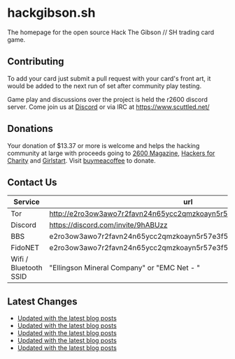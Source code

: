 # hackgibson.sh
The homepage for the open source Hack The Gibson // SH trading card game.


## Contributing

To add your card just submit a pull request with your card's front art, it would be added to the next run of set after community play testing.

Game play and discussions over the project is held the r2600 discord server. Come join us at [Discord](https://discord.com/invite/9hABUzz) or via IRC at https://www.scuttled.net/


## Donations

Your donation of $13.37 or more is welcome and helps the hacking community at large with proceeds going to [2600 Magazine](https://2600.com/), [Hackers for Charity](https://hackersforcharity.org) and [Girlstart](https://girlstart.org).  Visit [buymeacoffee](https://www.buymeacoffee.com/hackgibson.sh) to donate.


## Contact Us

Service | url
-|-
Tor | http://e2ro3ow3awo7r2favn24n65ycc2qmzkoayn5r57e3f56nvjwdcgg32ad.onion
Discord | https://discord.com/invite/9hABUzz
BBS | e2ro3ow3awo7r2favn24n65ycc2qmzkoayn5r57e3f56nvjwdcgg32ad.onion:23
FidoNET | e2ro3ow3awo7r2favn24n65ycc2qmzkoayn5r57e3f56nvjwdcgg32ad.onion:24554
Wifi / Bluetooth SSID | "Ellingson Mineral Company" or "EMC Net - <fidonet address>"

## Latest Changes
<!-- BLOG-POST-LIST:START -->
- [Updated with the latest blog posts](https://github.com/DFW2600/hackgibson.sh/commit/4facd6a8236882ac1bf10f306e2a6aab242d4e55)
- [Updated with the latest blog posts](https://github.com/DFW2600/hackgibson.sh/commit/dafafcf2bccbd3b12c3c18b7267246603c2698cb)
- [Updated with the latest blog posts](https://github.com/DFW2600/hackgibson.sh/commit/6b2d9ade9cee0f619de3e111224d16660b91963a)
- [Updated with the latest blog posts](https://github.com/DFW2600/hackgibson.sh/commit/95b65da336a98e4d2ae8935490214d79ba9b1c98)
- [Updated with the latest blog posts](https://github.com/DFW2600/hackgibson.sh/commit/d876cd89950c93d2a18c50e91933b982970a5ca8)
<!-- BLOG-POST-LIST:END -->
